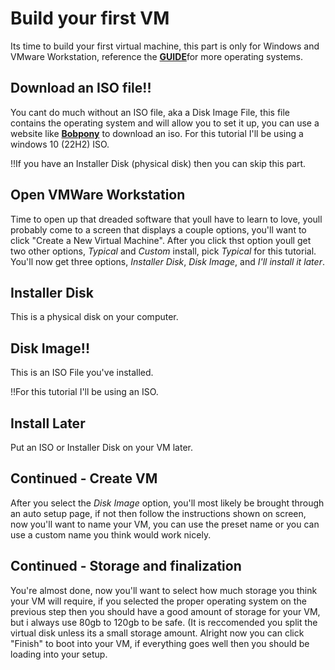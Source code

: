 # Build your first VM

Its time to build your first virtual machine, this part is only for Windows and VMware Workstation, reference the [**GUIDE**](/guide/intro.md)for more operating systems.

## Download an ISO file!!

You cant do much without an ISO file, aka a Disk Image File, this file contains the operating system and will allow you to set it up, you can use a website like [**Bobpony**](https://www.bobpony.com/downloads/) to download an iso. For this tutorial I'll be using a windows 10 (22H2) ISO.

!!If you have an Installer Disk (physical disk) then you can skip this part.
## Open VMWare Workstation

Time to open up that dreaded software that youll have to learn to love, youll probably come to a screen that displays a couple options, you'll want to click "Create a New Virtual Machine". After you click thst option youll get two other options, *Typical* and *Custom* install, pick *Typical* for this tutorial. You'll now get three options, *Installer Disk*, *Disk Image*, and *I'll install it later*.

## Installer Disk

This is a physical disk on your computer.

## Disk Image!!

This is an ISO File you've installed.

!!For this tutorial I'll be using an ISO.
## Install Later

Put an ISO or Installer Disk on your VM later.

## Continued - Create VM

After you select the *Disk Image* option, you'll most likely be brought through an auto setup page, if not then follow the instructions shown on screen, now you'll want to name your VM, you can use the preset name or you can use a custom name you think would work nicely.

## Continued - Storage and finalization

You're almost done, now you'll want to select how much storage you think your VM will require, if you selected the proper operating system on the previous step then you should have a good amount of storage for your VM, but i always use 80gb to 120gb to be safe. (It is reccomended you split the virtual disk unless its a small storage amount. Alright now you can click "Finish" to boot into your VM, if everything goes well then you should be loading into your setup.

